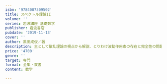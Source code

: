 ```yaml
---
isbn: '9784007309502'
title: スペクトル理論II
volume: ''
series: 岩波講座 基礎数学
publisher: 岩波書店
pubdate: '2019-11-13'
cover: ''
author: 黒田成俊／著
description: 主として散乱理論の視点から解説．とりわけ波動作用素の存在と完全性の問題に焦点をあてる．
price: '4700'
genre: ''
target: 専門
format: 全集・双書
content: 数学

---
```

